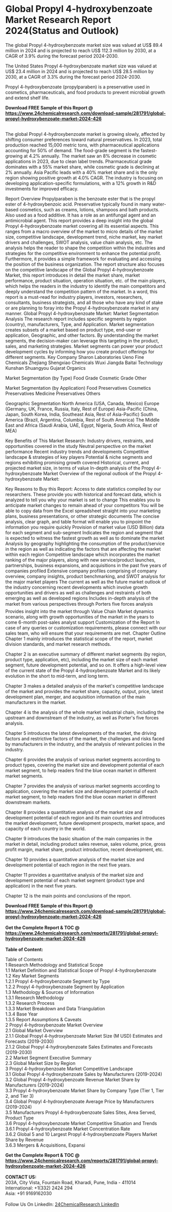 <h1>Global Propyl 4-hydroxybenzoate Market Research Report 2024(Status and Outlook)</h1><p>The global Propyl 4-hydroxybenzoate market size was valued at US$ 89.4 million in 2024 and is projected to reach US$ 112.3 million by 2030, at a CAGR of 3.9% during the forecast period 2024-2030.</p><p>
The United States Propyl 4-hydroxybenzoate market size was valued at US$ 23.4 million in 2024 and is projected to reach US$ 28.5 million by 2030, at a CAGR of 3.3% during the forecast period 2024-2030.</p><p>
Propyl 4-hydroxybenzoate (propylparaben) is a preservative used in cosmetics, pharmaceuticals, and food products to prevent microbial growth and extend shelf life.</p><div><b>Download FREE Sample of this Report @ 
            <a href="https://www.24chemicalresearch.com/download-sample/281791/global-propyl-hydroxybenzoate-market-2024-426">
            https://www.24chemicalresearch.com/download-sample/281791/global-propyl-hydroxybenzoate-market-2024-426</a></b></div><br><p>
The global Propyl 4-hydroxybenzoate market is growing slowly, affected by shifting consumer preferences toward natural preservatives. In 2023, total production reached 15,000 metric tons, with pharmaceutical applications accounting for 50% of demand. The food-grade segment is the fastest-growing at 4.2% annually. The market saw an 8% decrease in cosmetic applications in 2023, due to clean label trends. Pharmaceutical grade dominates with a 55% market share, while cosmetic grade is declining at 2% annually. Asia Pacific leads with a 40% market share and is the only region showing positive growth at 4.0% CAGR. The industry is focusing on developing application-specific formulations, with a 12% growth in R&amp;D investments for improved efficacy.</p><p>
Report Overview
 Propylparaben is the benzoate ester that is the propyl ester of 4-hydroxybenzoic acid. Preservative typically found in many water-based cosmetics, such as creams, lotions, shampoos and bath products. Also used as a food additive. It has a role as an antifungal agent and an antimicrobial agent.
 This report provides a deep insight into the global Propyl 4-hydroxybenzoate market covering all its essential aspects. This ranges from a macro overview of the market to micro details of the market size, competitive landscape, development trend, niche market, key market drivers and challenges, SWOT analysis, value chain analysis, etc.
 The analysis helps the reader to shape the competition within the industries and strategies for the competitive environment to enhance the potential profit. Furthermore, it provides a simple framework for evaluating and accessing the position of the business organization. The report structure also focuses on the competitive landscape of the Global Propyl 4-hydroxybenzoate Market, this report introduces in detail the market share, market performance, product situation, operation situation, etc. of the main players, which helps the readers in the industry to identify the main competitors and deeply understand the competition pattern of the market.
 In a word, this report is a must-read for industry players, investors, researchers, consultants, business strategists, and all those who have any kind of stake or are planning to foray into the Propyl 4-hydroxybenzoate market in any manner.
 Global Propyl 4-hydroxybenzoate Market: Market Segmentation Analysis
 The research report includes specific segments by region (country), manufacturers, Type, and Application. Market segmentation creates subsets of a market based on product type, end-user or application, Geographic, and other factors. By understanding the market segments, the decision-maker can leverage this targeting in the product, sales, and marketing strategies. Market segments can power your product development cycles by informing how you create product offerings for different segments.
 Key Company
 Sharon Laboratories
 Ueno Fine Chemicals
 Zhejiang Shengxiao Chemicals
 Wuxi Jiangda Baitai Technology
 Kunshan Shuangyou
 Gujarat Organics</p><p>
 Market Segmentation (by Type)
 Food Grade
 Cosmetic Grade
 Other</p><p>
 Market Segmentation (by Application)
 Food Preservatives
 Cosmetics Preservatives
 Medicine Preservatives
 Others</p><p>
 Geographic Segmentation
 North America (USA, Canada, Mexico)
 Europe (Germany, UK, France, Russia, Italy, Rest of Europe)
 Asia-Pacific (China, Japan, South Korea, India, Southeast Asia, Rest of Asia-Pacific)
 South America (Brazil, Argentina, Columbia, Rest of South America)
 The Middle East and Africa (Saudi Arabia, UAE, Egypt, Nigeria, South Africa, Rest of MEA)</p><p>
 Key Benefits of This Market Research:
 Industry drivers, restraints, and opportunities covered in the study
 Neutral perspective on the market performance
 Recent industry trends and developments
 Competitive landscape &amp; strategies of key players
 Potential &amp; niche segments and regions exhibiting promising growth covered
 Historical, current, and projected market size, in terms of value
 In-depth analysis of the Propyl 4-hydroxybenzoate Market
 Overview of the regional outlook of the Propyl 4-hydroxybenzoate Market:</p><p>
 Key Reasons to Buy this Report:
 Access to date statistics compiled by our researchers. These provide you with historical and forecast data, which is analyzed to tell you why your market is set to change
 This enables you to anticipate market changes to remain ahead of your competitors
 You will be able to copy data from the Excel spreadsheet straight into your marketing plans, business presentations, or other strategic documents
 The concise analysis, clear graph, and table format will enable you to pinpoint the information you require quickly
 Provision of market value (USD Billion) data for each segment and sub-segment
 Indicates the region and segment that is expected to witness the fastest growth as well as to dominate the market
 Analysis by geography highlighting the consumption of the product/service in the region as well as indicating the factors that are affecting the market within each region
 Competitive landscape which incorporates the market ranking of the major players, along with new service/product launches, partnerships, business expansions, and acquisitions in the past five years of companies profiled
 Extensive company profiles comprising of company overview, company insights, product benchmarking, and SWOT analysis for the major market players
 The current as well as the future market outlook of the industry concerning recent developments which involve growth opportunities and drivers as well as challenges and restraints of both emerging as well as developed regions
 Includes in-depth analysis of the market from various perspectives through Porters five forces analysis
 Provides insight into the market through Value Chain
 Market dynamics scenario, along with growth opportunities of the market in the years to come
 6-month post-sales analyst support
 Customization of the Report
 In case of any queries or customization requirements, please connect with our sales team, who will ensure that your requirements are met.
 Chapter Outline
 Chapter 1 mainly introduces the statistical scope of the report, market division standards, and market research methods.</p><p>
 Chapter 2 is an executive summary of different market segments (by region, product type, application, etc), including the market size of each market segment, future development potential, and so on. It offers a high-level view of the current state of the Propyl 4-hydroxybenzoate Market and its likely evolution in the short to mid-term, and long term.</p><p>
 Chapter 3 makes a detailed analysis of the market's competitive landscape of the market and provides the market share, capacity, output, price, latest development plan, merger, and acquisition information of the main manufacturers in the market.</p><p>
 Chapter 4 is the analysis of the whole market industrial chain, including the upstream and downstream of the industry, as well as Porter's five forces analysis.</p><p>
 Chapter 5 introduces the latest developments of the market, the driving factors and restrictive factors of the market, the challenges and risks faced by manufacturers in the industry, and the analysis of relevant policies in the industry.</p><p>
 Chapter 6 provides the analysis of various market segments according to product types, covering the market size and development potential of each market segment, to help readers find the blue ocean market in different market segments.</p><p>
 Chapter 7 provides the analysis of various market segments according to application, covering the market size and development potential of each market segment, to help readers find the blue ocean market in different downstream markets.</p><p>
 Chapter 8 provides a quantitative analysis of the market size and development potential of each region and its main countries and introduces the market development, future development prospects, market space, and capacity of each country in the world.</p><p>
 Chapter 9 introduces the basic situation of the main companies in the market in detail, including product sales revenue, sales volume, price, gross profit margin, market share, product introduction, recent development, etc.</p><p>
 Chapter 10 provides a quantitative analysis of the market size and development potential of each region in the next five years.</p><p>
 Chapter 11 provides a quantitative analysis of the market size and development potential of each market segment (product type and application) in the next five years.</p><p>
 Chapter 12 is the main points and conclusions of the report.</p><div><b>Download FREE Sample of this Report @ 
            <a href="https://www.24chemicalresearch.com/download-sample/281791/global-propyl-hydroxybenzoate-market-2024-426">
            https://www.24chemicalresearch.com/download-sample/281791/global-propyl-hydroxybenzoate-market-2024-426</a></b></div><br><div><b>Get the Complete Report & TOC @ 
            <a href="https://www.24chemicalresearch.com/reports/281791/global-propyl-hydroxybenzoate-market-2024-426">
            https://www.24chemicalresearch.com/reports/281791/global-propyl-hydroxybenzoate-market-2024-426</a></b></div><br>
            <b>Table of Content:</b><p>Table of Contents<br />
 1 Research Methodology and Statistical Scope<br />
 1.1 Market Definition and Statistical Scope of Propyl 4-hydroxybenzoate<br />
 1.2 Key Market Segments<br />
 1.2.1 Propyl 4-hydroxybenzoate Segment by Type<br />
 1.2.2 Propyl 4-hydroxybenzoate Segment by Application<br />
 1.3 Methodology & Sources of Information<br />
 1.3.1 Research Methodology<br />
 1.3.2 Research Process<br />
 1.3.3 Market Breakdown and Data Triangulation<br />
 1.3.4 Base Year<br />
 1.3.5 Report Assumptions & Caveats<br />
 2 Propyl 4-hydroxybenzoate Market Overview<br />
 2.1 Global Market Overview<br />
 2.1.1 Global Propyl 4-hydroxybenzoate Market Size (M USD) Estimates and Forecasts (2019-2030)<br />
 2.1.2 Global Propyl 4-hydroxybenzoate Sales Estimates and Forecasts (2019-2030)<br />
 2.2 Market Segment Executive Summary<br />
 2.3 Global Market Size by Region<br />
 3 Propyl 4-hydroxybenzoate Market Competitive Landscape<br />
 3.1 Global Propyl 4-hydroxybenzoate Sales by Manufacturers (2019-2024)<br />
 3.2 Global Propyl 4-hydroxybenzoate Revenue Market Share by Manufacturers (2019-2024)<br />
 3.3 Propyl 4-hydroxybenzoate Market Share by Company Type (Tier 1, Tier 2, and Tier 3)<br />
 3.4 Global Propyl 4-hydroxybenzoate Average Price by Manufacturers (2019-2024)<br />
 3.5 Manufacturers Propyl 4-hydroxybenzoate Sales Sites, Area Served, Product Type<br />
 3.6 Propyl 4-hydroxybenzoate Market Competitive Situation and Trends<br />
 3.6.1 Propyl 4-hydroxybenzoate Market Concentration Rate<br />
 3.6.2 Global 5 and 10 Largest Propyl 4-hydroxybenzoate Players Market Share by Revenue<br />
 3.6.3 Mergers & Acquisitions, Expansi</p><div><b>Get the Complete Report & TOC @ 
            <a href="https://www.24chemicalresearch.com/reports/281791/global-propyl-hydroxybenzoate-market-2024-426">
            https://www.24chemicalresearch.com/reports/281791/global-propyl-hydroxybenzoate-market-2024-426</a></b></div><br><b>CONTACT US:</b><br>
            203A, City Vista, Fountain Road, Kharadi, Pune, India - 411014<br>
            International: +1(332) 2424 294<br>
            Asia: +91 9169162030 <br><br>
            Follow Us On LinkedIn: <a href="https://www.linkedin.com/company/24chemicalresearch/">24ChemicalResearch LinkedIn</a>